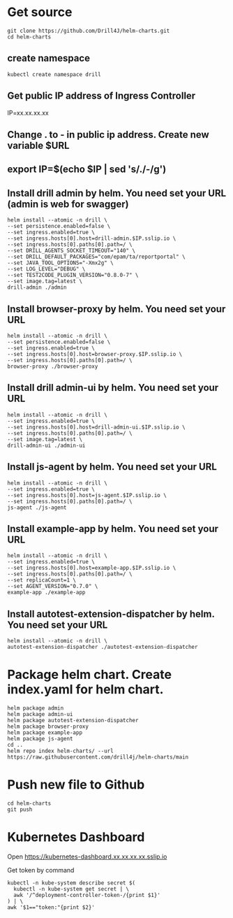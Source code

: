 # Get source
```
git clone https://github.com/Drill4J/helm-charts.git
cd helm-charts
```

## create namespace
```
kubectl create namespace drill
```

## Get public IP address of Ingress Controller
IP=xx.xx.xx.xx
## Change . to - in public ip address. Create new variable $URL
## export IP=$(echo $IP | sed 's/\./-/g')

## Install drill admin by helm. You need set your URL (admin is web for swagger)
```
helm install --atomic -n drill \
--set persistence.enabled=false \
--set ingress.enabled=true \
--set ingress.hosts[0].host=drill-admin.$IP.sslip.io \
--set ingress.hosts[0].paths[0].path=/ \
--set DRILL_AGENTS_SOCKET_TIMEOUT="140" \
--set DRILL_DEFAULT_PACKAGES="com/epam/ta/reportportal" \
--set JAVA_TOOL_OPTIONS="-Xmx2g" \
--set LOG_LEVEL="DEBUG" \
--set TEST2CODE_PLUGIN_VERSION="0.8.0-7" \
--set image.tag=latest \
drill-admin ./admin
```

## Install browser-proxy by helm. You need set your URL
```
helm install --atomic -n drill \
--set persistence.enabled=false \
--set ingress.enabled=true \
--set ingress.hosts[0].host=browser-proxy.$IP.sslip.io \
--set ingress.hosts[0].paths[0].path=/ \
browser-proxy ./browser-proxy
```

## Install drill admin-ui by helm. You need set your URL
```
helm install --atomic -n drill \
--set ingress.enabled=true \
--set ingress.hosts[0].host=drill-admin-ui.$IP.sslip.io \
--set ingress.hosts[0].paths[0].path=/ \
--set image.tag=latest \
drill-admin-ui ./admin-ui
```

## Install js-agent by helm. You need set your URL
```
helm install --atomic -n drill \
--set ingress.enabled=true \
--set ingress.hosts[0].host=js-agent.$IP.sslip.io \
--set ingress.hosts[0].paths[0].path=/ \
js-agent ./js-agent
```

## Install example-app by helm. You need set your URL
```
helm install --atomic -n drill \
--set ingress.enabled=true \
--set ingress.hosts[0].host=example-app.$IP.sslip.io \
--set ingress.hosts[0].paths[0].path=/ \
--set replicaCount=1 \
--set AGENT_VERSION="0.7.0" \
example-app ./example-app
```

## Install autotest-extension-dispatcher by helm. You need set your URL
```
helm install --atomic -n drill \
autotest-extension-dispatcher ./autotest-extension-dispatcher
```

# Package helm chart. Create index.yaml for helm chart.
```
helm package admin
helm package admin-ui
helm package autotest-extension-dispatcher
helm package browser-proxy
helm package example-app
helm package js-agent
cd ..
helm repo index helm-charts/ --url https://raw.githubusercontent.com/drill4j/helm-charts/main
``` 

# Push new file to Github
```
cd helm-charts
git push
```

# Kubernetes Dashboard
Open https://kubernetes-dashboard.xx.xx.xx.xx.sslip.io

Get token by command
```
kubectl -n kube-system describe secret $(
  kubectl -n kube-system get secret | \
  awk '/^deployment-controller-token-/{print $1}'
) | \
awk '$1=="token:"{print $2}'
```
